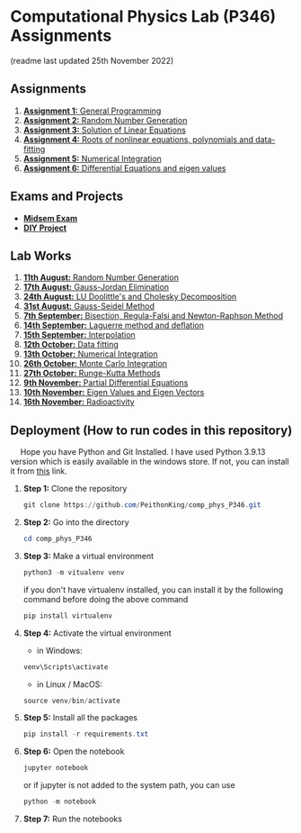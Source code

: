 # Computational Physics Lab (P346) Assignments

(readme last updated 25th November 2022)

## Assignments

1. [**Assignment 1:** General Programming](1.assign1_gen.ipynb)
2. [**Assignment 2:** Random Number Generation](2.assign2_rand.ipynb)
3. [**Assignment 3:** Solution of Linear Equations](3.assign3_lineq.ipynb)
4. [**Assignment 4:** Roots of nonlinear equations, polynomials and data-fitting](4.assign4_rootfit.ipynb)
5. [**Assignment 5:** Numerical Integration](5.assign5_integ.ipynb)
6. [**Assignment 6:** Differential Equations and eigen values](6.assign6_difqev.ipynb)

## Exams and Projects

- [**Midsem Exam**](midsem.ipynb)
- [**DIY Project**](DIY%20Project/main.pdf)

## Lab Works

1. [**11th August:** Random Number Generation](lab_11_08.ipynb)
2. [**17th August:** Gauss-Jordan Elimination](lab_17_08.ipynb)
3. [**24th August:** LU Doolittle's and Cholesky Decomposition](lab_24_08.ipynb)
4. [**31st August:** Gauss-Seidel Method](lab_31_08.ipynb)
5. [**7th September:** Bisection, Regula-Falsi and Newton-Raphson Method](lab_07_09.ipynb)
6. [**14th September:** Laguerre method and deflation](lab_14_09.ipynb)
7. [**15th September:** Interpolation](lab_15_09.ipynb)
8. [**12th October:** Data fitting](lab_12_10.ipynb)
9. [**13th October:** Numerical Integration](lab_13_10.ipynb)
10. [**26th October:** Monte Carlo Integration](lab_26_10.ipynb)
11. [**27th October:** Runge-Kutta Methods](lab_27_10.ipynb)
12. [**9th November:** Partial Differential Equations](lab_9_11.ipynb)
13. [**10th November:** Eigen Values and Eigen Vectors](lab_10_11.ipynb)
14. [**16th November:** Radioactivity](lab_16_11.ipynb)

## Deployment (How to run codes in this repository)

&emsp; Hope you have Python and Git Installed. I have used Python 3.9.13 version which is easily available in the windows store. If not, you can install it from [this](https://www.python.org/downloads/release/python-390/) link.

1. **Step 1:** Clone the repository

    ```powershell
    git clone https://github.com/PeithonKing/comp_phys_P346.git
    ```

2. **Step 2:** Go into the directory

    ```powershell
    cd comp_phys_P346
    ```

3. **Step 3:** Make a virtual environment

    ```powershell
    python3 -m vitualenv venv
    ```

    if you don't have virtualenv installed, you can install it by the following command before doing the above command

    ```powershell
    pip install virtualenv
    ```

4. **Step 4:** Activate the virtual environment
    - in Windows:

    ```powershell
    venv\Scripts\activate
    ```

    - in Linux / MacOS:

    ```powershell
    source venv/bin/activate
    ```

5. **Step 5:** Install all the packages

    ```powershell
    pip install -r requirements.txt
    ```

6. **Step 6:** Open the notebook

    ```powershell
    jupyter notebook
    ```

    or if jupyter is not added to the system path, you can use

    ```powershell
    python -m notebook
    ```

7. **Step 7:** Run the notebooks
